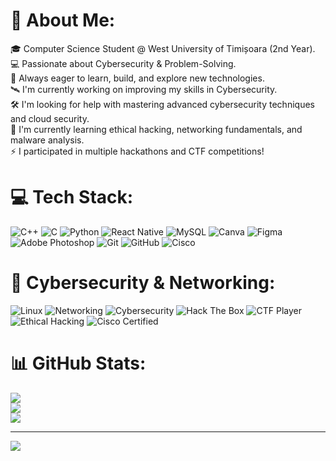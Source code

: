 # 💫 About Me:
🎓 Computer Science Student @ West University of Timișoara (2nd Year).<br>
💻 Passionate about Cybersecurity & Problem-Solving.<br>
🚀 Always eager to learn, build, and explore new technologies.<br>
🛰️ I'm currently working on improving my skills in Cybersecurity.<br>
🛠️ I'm looking for help with mastering advanced cybersecurity techniques and cloud security.<br>
🌱 I'm currently learning ethical hacking, networking fundamentals, and malware analysis.<br>
⚡ I participated in multiple hackathons and CTF competitions!  

# 💻 Tech Stack:
![C++](https://img.shields.io/badge/c++-%2300599C.svg?style=for-the-badge&logo=c%2B%2B&logoColor=white) 
![C](https://img.shields.io/badge/c-%2300599C.svg?style=for-the-badge&logo=c&logoColor=white) 
![Python](https://img.shields.io/badge/python-3670A0?style=for-the-badge&logo=python&logoColor=ffdd54) 
![React Native](https://img.shields.io/badge/react_native-%2320232a.svg?style=for-the-badge&logo=react&logoColor=%2361DAFB) 
![MySQL](https://img.shields.io/badge/mysql-4479A1.svg?style=for-the-badge&logo=mysql&logoColor=white) 
![Canva](https://img.shields.io/badge/Canva-%2300C4CC.svg?style=for-the-badge&logo=Canva&logoColor=white) 
![Figma](https://img.shields.io/badge/figma-%23F24E1E.svg?style=for-the-badge&logo=figma&logoColor=white) 
![Adobe Photoshop](https://img.shields.io/badge/adobe%20photoshop-%2331A8FF.svg?style=for-the-badge&logo=adobe%20photoshop&logoColor=white) 
![Git](https://img.shields.io/badge/git-%23F05033.svg?style=for-the-badge&logo=git&logoColor=white) 
![GitHub](https://img.shields.io/badge/github-%23121011.svg?style=for-the-badge&logo=github&logoColor=white) 
![Cisco](https://img.shields.io/badge/cisco-%23049fd9.svg?style=for-the-badge&logo=cisco&logoColor=black)

# 🔐 Cybersecurity & Networking:
![Linux](https://img.shields.io/badge/Linux-FCC624?style=for-the-badge&logo=linux&logoColor=black) 
![Networking](https://img.shields.io/badge/Networking-FF6F00?style=for-the-badge&logo=cisco&logoColor=white) 
![Cybersecurity](https://img.shields.io/badge/Cybersecurity-0078D4?style=for-the-badge&logo=microsoft-security&logoColor=white) 
![Hack The Box](https://img.shields.io/badge/Hack_The_Box-9FEF00?style=for-the-badge&logo=hack-the-box&logoColor=black) 
![CTF Player](https://img.shields.io/badge/CTF_Player-DC143C?style=for-the-badge&logo=ctftime&logoColor=white) 
![Ethical Hacking](https://img.shields.io/badge/Ethical_Hacking-black?style=for-the-badge&logo=anonymous&logoColor=white) 
![Cisco Certified](https://img.shields.io/badge/Cisco_Certified-1BA0D7?style=for-the-badge&logo=cisco&logoColor=white)

# 📊 GitHub Stats:
![](https://github-readme-stats.vercel.app/api?username=Trifu-Cosmin&theme=dark&hide_border=false&include_all_commits=false&count_private=false)<br/>
![](https://nirzak-streak-stats.vercel.app/?user=Trifu-Cosmin&theme=dark&hide_border=false)<br/>
![](https://github-readme-stats.vercel.app/api/top-langs/?username=Trifu-Cosmin&theme=dark&hide_border=false&include_all_commits=false&count_private=false&layout=compact)

---
[![](https://visitcount.itsvg.in/api?id=Trifu-Cosmin&icon=0&color=4)](https://visitcount.itsvg.in)
